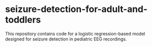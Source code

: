 # seizure-detection-for-adult-and-toddlers
This repository contains code for a logistic regression-based model designed for seizure detection in pediatric EEG recordings.
